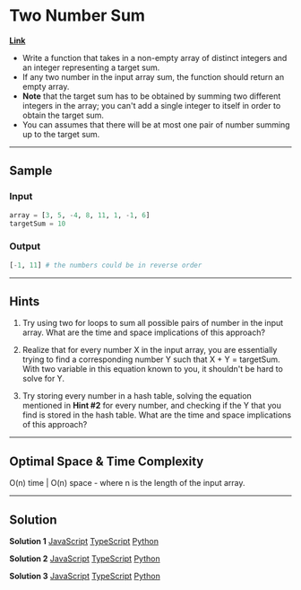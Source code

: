 # Two Number Sum

[**Link**](https://www.algoexpert.io/questions/Two%20Number%20Sum)

- Write a function that takes in a non-empty array of distinct integers and an integer representing a target sum.
- If any two number in the input array sum, the function should return an empty array.
- **Note** that the target sum has to be obtained by summing two different integers in the array; you can't add a single integer to itself in order to obtain the target sum.
- You can assumes that there will be at most one pair of number summing up to the target sum.

---

## Sample

### Input

```python
array = [3, 5, -4, 8, 11, 1, -1, 6]
targetSum = 10
```

### Output

```python
[-1, 11] # the numbers could be in reverse order
```

---

## Hints

1. Try using two for loops to sum all possible pairs of number in the input array. What are the time and space implications of this approach?

2. Realize that for every number X in the input array, you are essentially trying to find a corresponding number Y such that X + Y = targetSum. With two variable in this equation known to you, it shouldn't be hard to solve for Y.

3. Try storing every number in a hash table, solving the equation mentioned in **Hint #2** for every number, and checking if the Y that you find is stored in the hash table. What are the time and space implications of this approach?

---

## Optimal Space & Time Complexity

O(n) time | O(n) space - where n is the length of the input array.

---

## Solution

**Solution 1**
[JavaScript]()
[TypeScript]()
[Python]()

**Solution 2**
[JavaScript]()
[TypeScript]()
[Python]()

**Solution 3**
[JavaScript]()
[TypeScript]()
[Python]()
